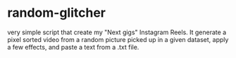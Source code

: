 # random-glitcher
very simple script that create my "Next gigs" Instagram Reels. It generate a pixel sorted video from a random picture picked up in a given dataset, apply a few effects, and paste a text from a .txt file.
